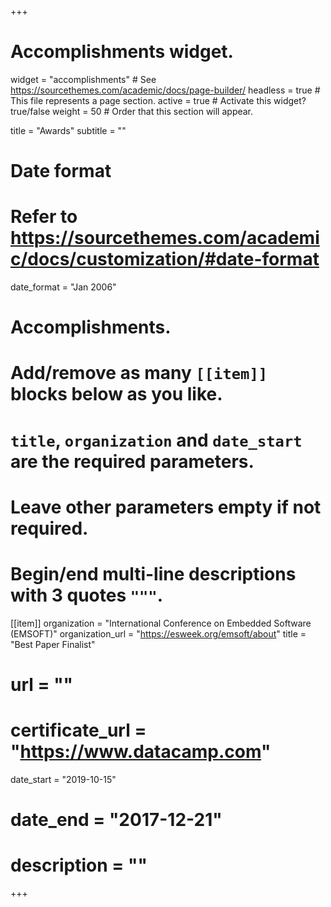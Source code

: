 +++
# Accomplishments widget.
widget = "accomplishments"  # See https://sourcethemes.com/academic/docs/page-builder/
headless = true  # This file represents a page section.
active = true  # Activate this widget? true/false
weight = 50  # Order that this section will appear.

title = "Awards"
subtitle = ""

# Date format
#   Refer to https://sourcethemes.com/academic/docs/customization/#date-format
date_format = "Jan 2006"

# Accomplishments.
#   Add/remove as many `[[item]]` blocks below as you like.
#   `title`, `organization` and `date_start` are the required parameters.
#   Leave other parameters empty if not required.
#   Begin/end multi-line descriptions with 3 quotes `"""`.


[[item]]
 organization = "International Conference on Embedded Software (EMSOFT)"
 organization_url = "https://esweek.org/emsoft/about"
 title = "Best Paper Finalist"
# url = ""
# certificate_url = "https://www.datacamp.com"
  date_start = "2019-10-15"
#  date_end = "2017-12-21"
# description = ""

+++
